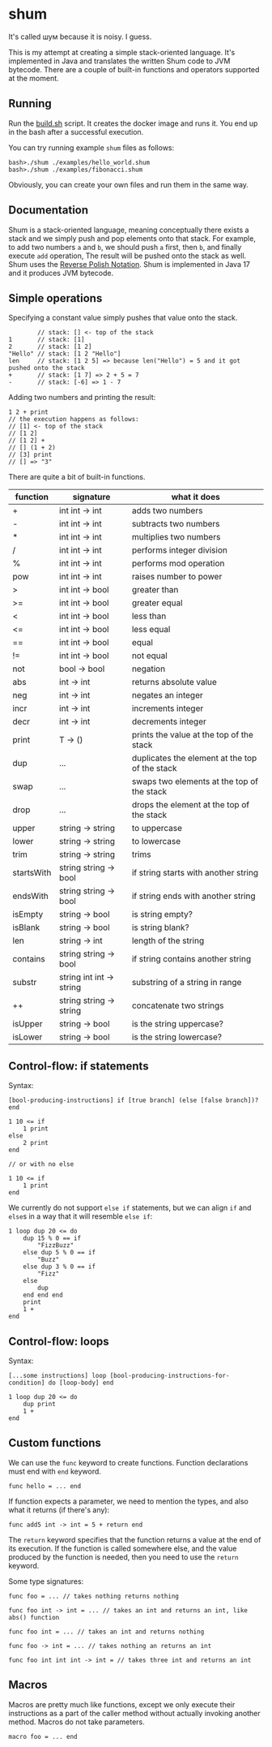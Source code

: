 # shum

It's called шум because it is noisy. I guess.

This is my attempt at creating a simple stack-oriented language. It's implemented in Java and translates the written Shum code to JVM bytecode. There are a couple of built-in functions and operators supported at the moment.

## Running

Run the [build.sh](./build.sh) script. It creates the docker image and runs it. You end up in the bash after a successful execution.

You can try running example `shum` files as follows:
```
bash>./shum ./examples/hello_world.shum
bash>./shum ./examples/fibonacci.shum
```

Obviously, you can create your own files and run them in the same way.

## Documentation

Shum is a stack-oriented language, meaning conceptually there exists a stack and we simply push and pop elements onto that stack. For example, to add two numbers `a` and `b`, we should push `a` first, then `b`, and finally execute `add` operation, The result will be pushed onto the stack as well. Shum uses the [Reverse Polish Notation](https://en.wikipedia.org/wiki/Reverse_Polish_notation). Shum is implemented in Java 17 and it produces JVM bytecode.

## Simple operations

Specifying a constant value simply pushes that value onto the stack.

```
        // stack: [] <- top of the stack
1       // stack: [1]
2       // stack: [1 2]
"Hello" // stack: [1 2 "Hello"]
len     // stack: [1 2 5] => because len("Hello") = 5 and it got pushed onto the stack
+       // stack: [1 7] => 2 + 5 = 7
-       // stack: [-6] => 1 - 7
```

Adding two numbers and printing the result:
```
1 2 + print
// the execution happens as follows:
// [1] <- top of the stack
// [1 2]
// [1 2] +
// [] (1 + 2)
// [3] print
// [] => "3"
```

There are quite a bit of built-in functions. 

| function  | signature  | what it does  |
|---|---|---|
| +  | int int -> int  | adds two numbers  |
| -  | int int -> int  | subtracts two numbers  |
| *  | int int -> int  | multiplies two numbers  |
| /  | int int -> int  | performs integer division  |
| %  | int int -> int  | performs mod operation  |
| pow  | int int -> int  | raises number to power  |
| >  | int int -> bool  | greater than  |
| >= | int int -> bool  | greater equal  |
| <  | int int -> bool  | less than  |
| <= | int int -> bool  | less equal  |
| ==  | int int -> bool  | equal  |
| !=  | int int -> bool  | not equal  |
| not  | bool -> bool  | negation  |
| abs  | int -> int  | returns absolute value  |
| neg  | int -> int  | negates an integer  |
| incr  | int -> int  | increments integer  |
| decr  | int -> int  | decrements integer  |
| print  | T -> ()  | prints the value at the top of the stack  |
| dup  | ...  | duplicates the element at the top of the stack  |
| swap  | ...  | swaps two elements at the top of the stack  |
| drop  | ...  | drops the element at the top of the stack  |
| upper  | string -> string  | to uppercase  |
| lower  | string -> string  | to lowercase   |
| trim  | string -> string  | trims  |
| startsWith  | string string -> bool  | if string starts with another string  |
| endsWith  | string string -> bool  | if string ends with another string  |
| isEmpty  | string -> bool  | is string empty?  |
| isBlank  | string -> bool  | is string blank?  |
| len  | string -> int  | length of the string  |
| contains  | string string -> bool  | if string contains another string  |
| substr  | string int int -> string  | substring of a string in range  |
| ++  | string string -> string  | concatenate two strings  |
| isUpper  | string -> bool  | is the string uppercase?  |
| isLower  | string -> bool  | is the string lowercase?  |


## Control-flow: if statements

Syntax:

```
[bool-producing-instructions] if [true branch] (else [false branch])? end 
```

```
1 10 <= if
    1 print
else
    2 print
end

// or with no else

1 10 <= if
    1 print
end
```

We currently do not support `else if` statements, but we can align `if` and `else`s in a way that it will resemble `else if`:
```
1 loop dup 20 <= do
    dup 15 % 0 == if
        "FizzBuzz"
    else dup 5 % 0 == if
        "Buzz"
    else dup 3 % 0 == if
        "Fizz"
    else
        dup
    end end end
    print
    1 +
end
```

## Control-flow: loops

Syntax:

```
[...some instructions] loop [bool-producing-instructions-for-condition] do [loop-body] end
```

```
1 loop dup 20 <= do
    dup print
    1 +
end
```

## Custom functions

We can use the `func` keyword to create functions. Function declarations must end with `end` keyword.
```
func hello = ... end
```

If function expects a parameter, we need to mention the types, and also what it returns (if there's any):

```
func add5 int -> int = 5 + return end
```

The `return` keyword specifies that the function returns a value at the end of its execution. If the function is called somewhere else, and the value produced by the function is needed, then you need to use the `return` keyword.

Some type signatures:

```
func foo = ... // takes nothing returns nothing

func foo int -> int = ... // takes an int and returns an int, like abs() function

func foo int = ... // takes an int and returns nothing

func foo -> int = ... // takes nothing an returns an int

func foo int int int -> int = // takes three int and returns an int
```

## Macros

Macros are pretty much like functions, except we only execute their instructions as a part of the caller method without actually invoking another method. Macros do not take parameters.

```
macro foo = ... end
```